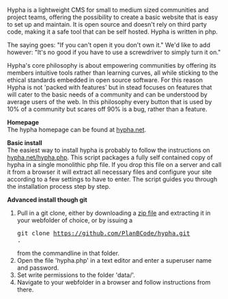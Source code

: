 Hypha is a lightweight CMS for small to medium sized communities and project teams, offering the possibility to create a basic website that is easy to set up and maintain.
It is open source and doesn't rely on third party code, making it a safe tool that can be self hosted. Hypha is written in php.

The saying goes: "If you can't open it you don't own it." We'd like to add however: "It's no good if you have to use a screwdriver to simply turn it on."

Hypha's core philosophy is about empowering communities by offering its members intuitive tools rather than learning curves, all while sticking to the ethical standards embedded in open source software. For this reason Hypha is not 'packed with features' but in stead focuses on features that will cater to the basic needs of a community and can be understood by average users of the web. In this philosophy every button that is used by 10% of a community but scares off 90% is a bug, rather than a feature.

**Homepage**<br/>
The hypha homepage can be found at <a href="http://hypha.net">hypha.net</a>.

**Basic install**<br/>
The easiest way to install hypha is probably to follow the instructions on <a href="http://hypha.net/hypha.php">hypha.net/hypha.php</a>.
This script packages a fully self contained copy of hypha in a single monolithic php file. If you drop this file on a server and call it from a browser it will extract all necessary files and configure your site according to a few settings to have to enter. The script guides you through the installation process step by step.

**Advanced install though git**<br/>
1. Pull in a git clone, either by downloading a <a href="https://github.com/PlanBCode/hypha/archive/master.zip">zip file</a> and extracting it in your webfolder of choice, or by issuing a <pre>git clone https://github.com/PlanBCode/hypha.git .</pre> from the commandline in that folder.
2. Open the file 'hypha.php' in a text editor and enter a superuser name and password.
3. Set write permissions to the folder 'data/'.
4. Navigate to your webfolder in a browser and follow instructions from there.
